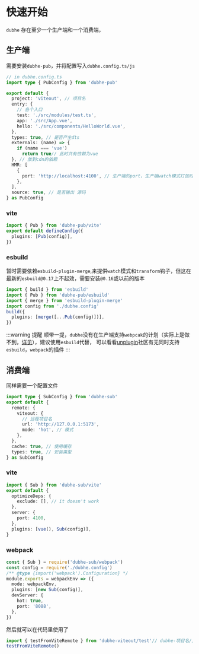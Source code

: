 # 快速开始

`dubhe` 存在至少一个生产端和一个消费端，

## 生产端

需要安装`dubhe-pub`，并将配置写入`dubhe.config.ts/js`


```ts
// in dubhe.config.ts
import type { PubConfig } from 'dubhe-pub'

export default {
  project: 'viteout', // 项目名
  entry: {
    // 各个入口
    test: './src/modules/test.ts',
    app: './src/App.vue',
    hello: './src/components/HelloWorld.vue',
  },
  types: true, // 是否产生dts
  externals: (name) => {
    if (name === 'vue')
      return true// 此时共有依赖为vue
  }, // 放到cdn的依赖
  HMR: [
    {
      port: 'http://localhost:4100', // 生产端的port，生产端watch模式打包时，使消费端正常热更新，如果不需要热更新，可不填
    },
  ],
  source: true, // 是否输出 源码
} as PubConfig
```

### vite

```ts
import { Pub } from 'dubhe-pub/vite'
export default defineConfig({
  plugins: [Pub(config)],
})
```

### esbuild

暂时需要依赖`esbuild-plugin-merge`,来提供`watch`模式和`transform`钩子，但这在最新的`esbuild@0.17`上不起效，需要安装`@0.16`或以前的版本

```ts
import { build } from 'esbuild'
import { Pub } from 'dubhe-pub/esbuild'
import { merge } from 'esbuild-plugin-merge'
import config from './dubhe.config'
build({
  plugins: [merge([...Pub(config)])],
})
```

:::warning 提醒
顺带一提，`dubhe`没有在生产端支持`webpcak`的计划（实际上是做不到，[详见]()），建议使用`esbuild`代替，
可以看看[unplugin]()社区有无同时支持`esbuild`，`webpack`的插件
:::

## 消费端

同样需要一个配置文件

```ts
import type { SubConfig } from 'dubhe-sub'
export default {
  remote: {
    viteout: {
      // 远程项目名
      url: 'http://127.0.0.1:5173',
      mode: 'hot', // 模式
    },
  },
  cache: true, // 使用缓存
  types: true, // 安装类型
} as SubConfig
```

### vite

```ts
import { Sub } from 'dubhe-sub/vite'
export default {
  optimizeDeps: {
    exclude: [], // it doesn't work
  },
  server: {
    port: 4100,
  },
  plugins: [vue(), Sub(config)],
}
```
### webpack

```ts
const { Sub } = require('dubhe-sub/webpack')
const config = require('./dubhe.config')
/** @type {import('webpack').Configuration} */
module.exports = webpackEnv => ({
  mode: webpackEnv,
  plugins: [new Sub(config)],
  devServer: {
    hot: true,
    port: '8088',
  },
})
```
然后就可以在代码里使用了

```ts
import { testFromViteRemote } from 'dubhe-viteout/test'// dubhe-项目名/入口名
testFromViteRemote()
```